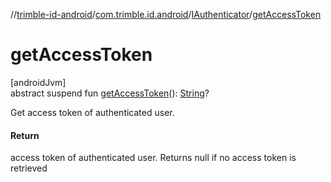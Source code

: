 //[trimble-id-android](../../../index.md)/[com.trimble.id.android](../index.md)/[IAuthenticator](index.md)/[getAccessToken](get-access-token.md)

# getAccessToken

[androidJvm]\
abstract suspend fun [getAccessToken](get-access-token.md)(): [String](https://kotlinlang.org/api/latest/jvm/stdlib/kotlin/-string/index.html)?

Get access token of authenticated user.

#### Return

access token of authenticated user. Returns null if no access token is retrieved
